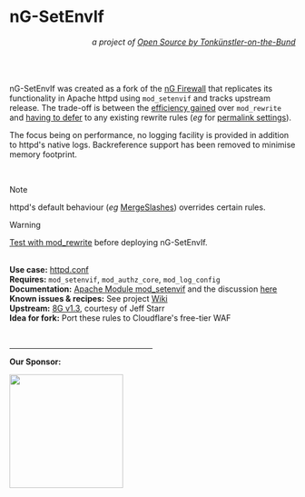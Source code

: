 # nG-SetEnvIf
<p align="right"><em>a project of <a href="https://t18d.github.io/">Open Source by Tonkünstler-on-the-Bund</a></em></p>

&nbsp;  
&nbsp;  
&nbsp;  
nG-SetEnvIf was created as a fork of the [nG Firewall](https://perishablepress.com/ng-firewall/) that replicates its functionality in Apache httpd using `mod_setenvif` and tracks upstream release. The trade-off is between the [efficiency gained](https://httpd.apache.org/docs/2.4/rewrite/avoid.html) over `mod_rewrite` and [having to defer](https://www.webmasterworld.com/apache/4572958.htm) to any existing rewrite rules (_eg_ for [permalink settings](https://github.com/t18d/nG-SetEnvIf/wiki/Recipes#disable-mod_rewrite)).

The focus being on performance, no logging facility is provided in addition to httpd's native logs. Backreference support has been removed to minimise memory footprint.

&nbsp;  
> [!NOTE]
> httpd's default behaviour (_eg_ [MergeSlashes](https://httpd.apache.org/docs/2.4/mod/core.html#mergeslashes)) overrides certain rules.

> [!WARNING]
> [Test with mod_rewrite](https://perishablepress.com/ng-firewall-logging/) before deploying nG-SetEnvIf.

&nbsp;  
**Use case:** [httpd.conf](https://httpd.apache.org/docs/trunk/howto/htaccess.html#when)  
**Requires:** `mod_setenvif`, `mod_authz_core`, `mod_log_config`   
**Documentation:** [Apache Module mod_setenvif](https://httpd.apache.org/docs/trunk/mod/mod_setenvif.html) and the discussion [here](https://httpd.apache.org/docs/trunk/rewrite/access.html#blocking-of-robots)  
**Known issues & recipes:** See project [Wiki](https://github.com/t18d/nG-SetEnvIf/wiki/Known-Issues)  
**Upstream:** [8G v1.3](https://perishablepress.com/8g-firewall/), courtesy of Jeff Starr  
**Idea for fork:** Port these rules to Cloudflare's free-tier WAF

&nbsp;  
<hr width="50%">

**Our Sponsor:**

<img src="https://github.com/t18d/nG-SetEnvIf/assets/130416721/8d560367-f84b-478b-a9c9-ef1c1dc6331c" width="200" />

